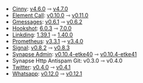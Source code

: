 * [Cinny](https://github.com/ajbura/cinny): [v4.6.0](https://github.com/ajbura/cinny/releases/tag/v4.6.0) ⇾ [v4.7.0](https://github.com/ajbura/cinny/releases/tag/v4.7.0)
* [Element Call](https://github.com/element-hq/element-call): [v0.10.0](https://github.com/element-hq/element-call/releases/tag/v0.10.0) ⇾ [v0.11.0](https://github.com/element-hq/element-call/releases/tag/v0.11.0)
* [Gmessages](https://github.com/mautrix/gmessages): [v0.6.1](https://github.com/mautrix/gmessages/releases/tag/v0.6.1) ⇾ [v0.6.2](https://github.com/mautrix/gmessages/releases/tag/v0.6.2)
* [Hookshot](https://github.com/matrix-org/matrix-hookshot): [6.0.3](https://github.com/matrix-org/matrix-hookshot/releases/tag/6.0.3) ⇾ [7.0.0](https://github.com/matrix-org/matrix-hookshot/releases/tag/7.0.0)
* [Linkding](https://github.com/sissbruecker/linkding): [1.39.1](https://github.com/sissbruecker/linkding/releases/tag/v1.39.1) ⇾ [1.40.0](https://github.com/sissbruecker/linkding/releases/tag/v1.40.0)
* [Prometheus](https://github.com/prometheus/prometheus): [v3.3.1](https://github.com/prometheus/prometheus/releases/tag/v3.3.1) ⇾ [v3.4.0](https://github.com/prometheus/prometheus/releases/tag/v3.4.0)
* [Signal](https://github.com/mautrix/signal): [v0.8.2](https://github.com/mautrix/signal/releases/tag/v0.8.2) ⇾ [v0.8.3](https://github.com/mautrix/signal/releases/tag/v0.8.3)
* [Synapse Admin](https://github.com/etkecc/synapse-admin): [v0.10.4-etke40](https://github.com/etkecc/synapse-admin/releases/tag/v0.10.4-etke40) ⇾ [v0.10.4-etke41](https://github.com/etkecc/synapse-admin/releases/tag/v0.10.4-etke41)
* Synapse Http Antispam Git: v0.3.0 ⇾ v0.4.0
* [Twitter](https://github.com/mautrix/twitter): [v0.4.0](https://github.com/mautrix/twitter/releases/tag/v0.4.0) ⇾ [v0.4.1](https://github.com/mautrix/twitter/releases/tag/v0.4.1)
* [Whatsapp](https://github.com/mautrix/whatsapp): [v0.12.0](https://github.com/mautrix/whatsapp/releases/tag/v0.12.0) ⇾ [v0.12.1](https://github.com/mautrix/whatsapp/releases/tag/v0.12.1)
